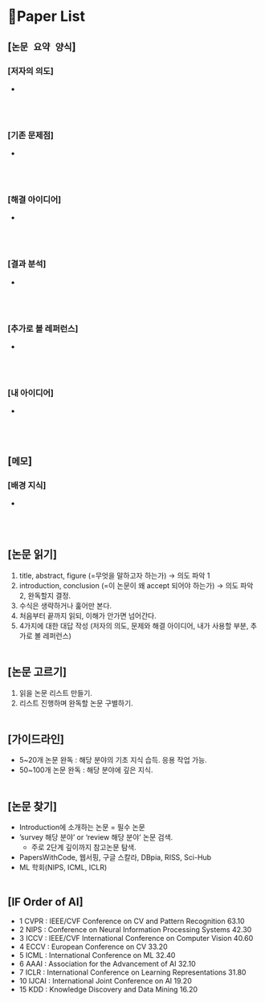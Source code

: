 # 📓Paper List

## [`논문 요약 양식`]

### [저자의 의도]
* 
<br><br>

### [기존 문제점]
* 
<br><br>

### [해결 아이디어]
* 
<br><br>

### [결과 분석]
* 
<br><br>

### [추가로 볼 레퍼런스]
* 
<br><br>

### [내 아이디어]
* 
<br><br>



## [`메모`]

### [배경 지식]
* 
<br><br>



## [논문 읽기]
1. title, abstract, figure
(=무엇을 말하고자 하는가)
 -> 의도 파악 1
2. introduction, conclusion
(=이 논문이 왜 accept 되어야 하는가)
 -> 의도 파악 2, 완독할지 결정.
3. 수식은 생략하거나 훑어만 본다.
4. 처음부터 끝까지 읽되, 이해가 안가면 넘어간다.
5. 4가지에 대한 대답 작성
(저자의 의도, 문제와 해결 아이디어, 내가 사용할 부분, 추가로 볼 레퍼런스)
<br><br>



## [논문 고르기]
1. 읽을 논문 리스트 만들기.
2. 리스트 진행하며 완독할 논문 구별하기.
<br><br>



## [가이드라인]
* 5~20개 논문 완독 : 해당 분야의 기초 지식 습득. 응용 작업 가능.
* 50~100개 논문 완독 : 해당 분야에 깊은 지식.
<br><br>



## [논문 찾기]
* Introduction에 소개하는 논문 = 필수 논문
* ’survey 해당 분야’ or ‘review 해당 분야’ 논문 검색.
    * 주로 2단계 깊이까지 참고논문 탐색.
* PapersWithCode, 웹서핑, 구글 스칼라, DBpia, RISS, Sci-Hub
* ML 학회(NIPS, ICML, ICLR)
<br><br>



## [IF Order of AI]
* 1 CVPR : IEEE/CVF Conference on CV and Pattern Recognition 63.10
* 2 NIPS : Conference on Neural Information Processing Systems 42.30
* 3 ICCV : IEEE/CVF International Conference on Computer Vision 40.60
* 4 ECCV : European Conference on CV 33.20
* 5 ICML : International Conference on ML 32.40
* 6 AAAI : Association for the Advancement of AI 32.10
* 7 ICLR : International Conference on Learning Representations 31.80
* 10 IJCAI : International Joint Conference on AI 19.20
* 15 KDD : Knowledge Discovery and Data Mining 16.20
<br><br>